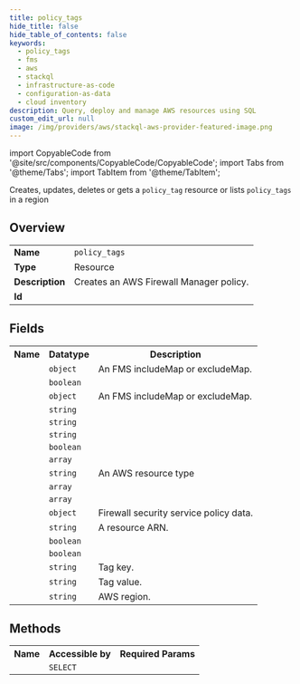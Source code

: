 ```yaml
---
title: policy_tags
hide_title: false
hide_table_of_contents: false
keywords:
  - policy_tags
  - fms
  - aws
  - stackql
  - infrastructure-as-code
  - configuration-as-data
  - cloud inventory
description: Query, deploy and manage AWS resources using SQL
custom_edit_url: null
image: /img/providers/aws/stackql-aws-provider-featured-image.png
---
```


import CopyableCode from '@site/src/components/CopyableCode/CopyableCode';
import Tabs from '@theme/Tabs';
import TabItem from '@theme/TabItem';

Creates, updates, deletes or gets a <code>policy_tag</code> resource or lists <code>policy_tags</code> in a region

## Overview
<table><tbody>
<tr><td><b>Name</b></td><td><code>policy_tags</code></td></tr>
<tr><td><b>Type</b></td><td>Resource</td></tr>
<tr><td><b>Description</b></td><td>Creates an AWS Firewall Manager policy.</td></tr>
<tr><td><b>Id</b></td><td><CopyableCode code="aws.fms.policy_tags" /></td></tr>
</tbody></table>

## Fields
<table><tbody><tr><th>Name</th><th>Datatype</th><th>Description</th></tr><tr><td><CopyableCode code="exclude_map" /></td><td><code>object</code></td><td>An FMS includeMap or excludeMap.</td></tr>
<tr><td><CopyableCode code="exclude_resource_tags" /></td><td><code>boolean</code></td><td></td></tr>
<tr><td><CopyableCode code="include_map" /></td><td><code>object</code></td><td>An FMS includeMap or excludeMap.</td></tr>
<tr><td><CopyableCode code="id" /></td><td><code>string</code></td><td></td></tr>
<tr><td><CopyableCode code="policy_name" /></td><td><code>string</code></td><td></td></tr>
<tr><td><CopyableCode code="policy_description" /></td><td><code>string</code></td><td></td></tr>
<tr><td><CopyableCode code="remediation_enabled" /></td><td><code>boolean</code></td><td></td></tr>
<tr><td><CopyableCode code="resource_tags" /></td><td><code>array</code></td><td></td></tr>
<tr><td><CopyableCode code="resource_type" /></td><td><code>string</code></td><td>An AWS resource type</td></tr>
<tr><td><CopyableCode code="resource_type_list" /></td><td><code>array</code></td><td></td></tr>
<tr><td><CopyableCode code="resource_set_ids" /></td><td><code>array</code></td><td></td></tr>
<tr><td><CopyableCode code="security_service_policy_data" /></td><td><code>object</code></td><td>Firewall security service policy data.</td></tr>
<tr><td><CopyableCode code="arn" /></td><td><code>string</code></td><td>A resource ARN.</td></tr>
<tr><td><CopyableCode code="delete_all_policy_resources" /></td><td><code>boolean</code></td><td></td></tr>
<tr><td><CopyableCode code="resources_clean_up" /></td><td><code>boolean</code></td><td></td></tr>
<tr><td><CopyableCode code="tag_key" /></td><td><code>string</code></td><td>Tag key.</td></tr>
<tr><td><CopyableCode code="tag_value" /></td><td><code>string</code></td><td>Tag value.</td></tr>
<tr><td><CopyableCode code="region" /></td><td><code>string</code></td><td>AWS region.</td></tr>
</tbody></table>

## Methods

<table><tbody>
  <tr>
    <th>Name</th>
    <th>Accessible by</th>
    <th>Required Params</th>
  </tr>
  <tr>
    <td><CopyableCode code="view" /></td>
    <td><code>SELECT</code></td>
    <td><CopyableCode code="region" /></td>
  </tr>
</tbody></table>








